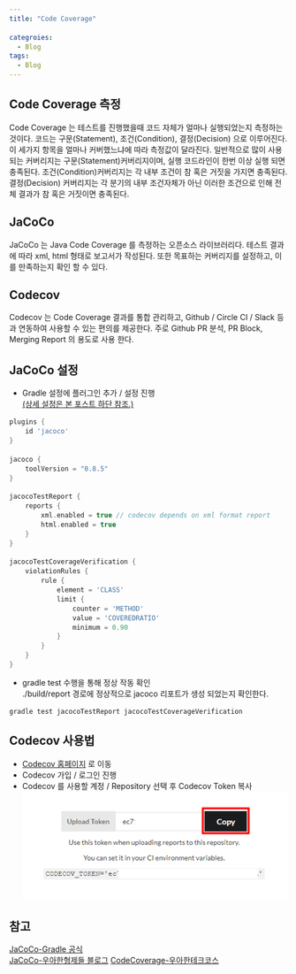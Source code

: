 ```yaml
---
title: "Code Coverage"

categroies:
  - Blog
tags:
  - Blog
---
```


## Code Coverage 측정
Code Coverage 는 테스트를 진행했을때 코드 자체가 얼마나 실행되었는지 측정하는 것이다.
코드는 구문(Statement), 조건(Condition), 결정(Decision) 으로 이루어진다. 이 세가지 항목을 얼마나 커버했느냐에 따라 측정값이 달라진다. 일반적으로 많이 사용되는 커버리지는 구문(Statement)커버리지이며, 실행 코드라인이 한번 이상 실행 되면 충족된다. 조건(Condition)커버리지는 각 내부 조건이 참 혹은 거짓을 가지면 충족된다. 결정(Decision) 커버리지는 각 분기의 내부 조건자체가 아닌 이러한 조건으로 인해 전체 결과가 참 혹은 거짓이면 충족된다. 

## JaCoCo
JaCoCo 는 Java Code Coverage 를 측정하는 오픈소스 라이브러리다. 테스트 결과에 따라 xml, html 형태로 보고서가 작성된다. 또한 목표하는 커버리지를 설정하고, 이를 만족하는지 확인 할 수 있다.

## Codecov
Codecov 는 Code Coverage 결과를 통합 관리하고, Github / Circle CI / Slack 등과 연동하여 사용할 수 있는 편의를 제공한다. 주로 Github PR 분석, PR Block, Merging Report 의 용도로 사용 한다. 

## JaCoCo 설정
*  Gradle 설정에 플러그인 추가 / 설정 진행  
[(상세 설정은 본 포스트 하단 참조.)](#참고)  

```groovy
plugins {
    id 'jacoco'
}

jacoco {
    toolVersion = "0.8.5"
}

jacocoTestReport {
    reports {
        xml.enabled = true // codecov depends on xml format report
        html.enabled = true
    }
}

jacocoTestCoverageVerification {
    violationRules {
        rule {
            element = 'CLASS'
            limit {
                counter = 'METHOD'
                value = 'COVEREDRATIO'
                minimum = 0.90
            }
        }
    }
}
```
* gradle test 수행을 통해 정상 작동 확인  
 ./build/report 경로에 정상적으로 jacoco 리포트가 생성 되었는지 확인한다.
```shell script 
gradle test jacocoTestReport jacocoTestCoverageVerification
```

## Codecov 사용법
* [Codecov 홈페이지](https://about.codecov.io/) 로 이동
* Codecov 가입 / 로그인 진행
* Codecov 를 사용할 계정 / Repository 선택 후 Codecov Token 복사  
![get token](../assets/images/posts/codecovTokenCopy.PNG)


## 참고
[JaCoCo-Gradle 공식](https://docs.gradle.org/current/userguide/jacoco_plugin.html)  
[JaCoCo-우아한형제들 블로그](https://woowabros.github.io/experience/2020/02/02/jacoco-config-on-gradle-project.html)
[CodeCoverage-우아한테크코스](https://woowacourse.github.io/javable/post/2020-10-24-code-coverage/)
